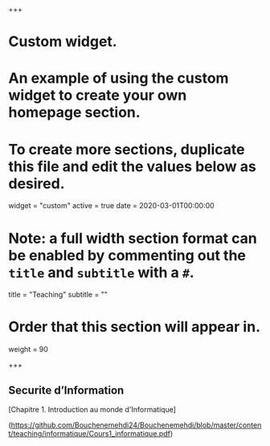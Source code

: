 +++
# Custom widget.
# An example of using the custom widget to create your own homepage section.
# To create more sections, duplicate this file and edit the values below as desired.
widget = "custom"
active = true
date = 2020-03-01T00:00:00

# Note: a full width section format can be enabled by commenting out the `title` and `subtitle` with a `#`.
title = "Teaching"
subtitle = ""

# Order that this section will appear in.
weight = 90

+++
## Securite  d’Information


[Chapitre 1. Introduction au monde d'Informatique]

(https://github.com/Bouchenemehdi24/Bouchenemehdi/blob/master/content/teaching/informatique/Cours1_informatique.pdf)


</br>


